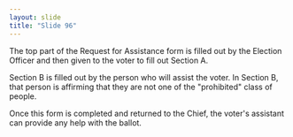 ```yaml
---
layout: slide
title: "Slide 96"
---
```


The top part of the Request for Assistance form is filled out by the Election Officer and then given to the voter to fill out Section A.

Section B is filled out by the person who will assist the voter. In Section B, that person is affirming that they are not one of the "prohibited" class of people.

Once this form is completed and returned to the Chief, the voter's assistant can provide any help with the ballot.
